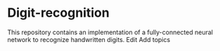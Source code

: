 # Digit-recognition
This repository contains an implementation of a fully-connected neural network to recognize handwritten digits. Edit
Add topics
